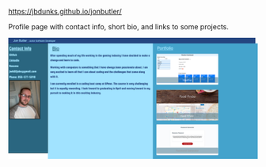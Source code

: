 https://jbdunks.github.io/jonbutler/

Profile page with contact info, short bio, and links to some projects.

![alt text](assets/profile_pic.png "Screen shot of end result")
